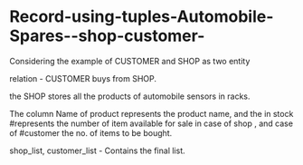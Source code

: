 # Record-using-tuples-Automobile-Spares--shop-customer-

Considering the example of CUSTOMER and SHOP as two entity

relation - CUSTOMER buys from SHOP.

the SHOP stores all the products of automobile sensors in racks. 

The column Name of product represents the product name, and the in stock #represents the number of item available for sale in case of shop , and case of #customer the no. of items to be bought.

shop_list, customer_list - Contains the final list.

